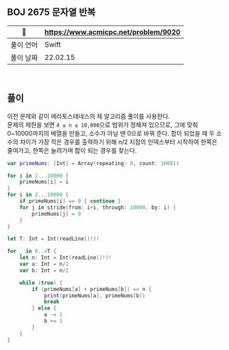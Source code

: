 ## BOJ 2675 문자열 반복

|🔗|https://www.acmicpc.net/problem/9020|
|---|---|
|풀이 언어|Swift|
|풀이 날짜|22.02.15|

</br>


##  풀이

이전 문제와 같이 에라토스테네스의 체 알고리즘 풀이를 사용한다. </br>
문제의 제한을 보면 `4 ≤ n ≤ 10,000`으로 범위가 정해져 있으므로, 그에 맞춰 0~10000까지의 배열을 만들고, 소수가 아닐 땐 0으로 바꿔 준다. 합이 되었을 때 두 소수의 차이가 가장 작은 경우를 출력하기 위해 
n/2 지점의 인덱스부터 시작하여 한쪽은 줄여가고, 한쪽은 늘려가며 합이 되는 경우를 찾는다.


```Swift
var primeNums: [Int] = Array(repeating: 0, count: 10001)

for i in 2...10000 {
    primeNums[i] = i
}
for i in 2...10000 {
    if primeNums[i] == 0 { continue }
    for j in stride(from: i+i, through: 10000, by: i) {
        primeNums[j] = 0
    }
}

let T: Int = Int(readLine()!)!

for _ in 0..<T {
    let n: Int = Int(readLine()!)!
    var a: Int = n/2
    var b: Int = n/2

    while (true) {
        if (primeNums[a] + primeNums[b]) == n {
            print(primeNums[a], primeNums[b])
            break
        } else {
            a -= 1
            b += 1
        }
    }
}

```
